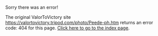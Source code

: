 

Sorry there was an error!

The original ValorToVictory site https://valortovictory.tripod.com/photo/Peede-ph.htm returns an error code: 404 for this page. [Click here to go to the index page](../index.md).